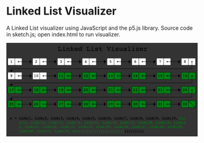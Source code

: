 # Linked List Visualizer 

A Linked List visualizer using JavaScript and the p5.js library. 
Source code in sketch.js; open index.html to run visualizer. 

![Demo](linkedlist.png)
